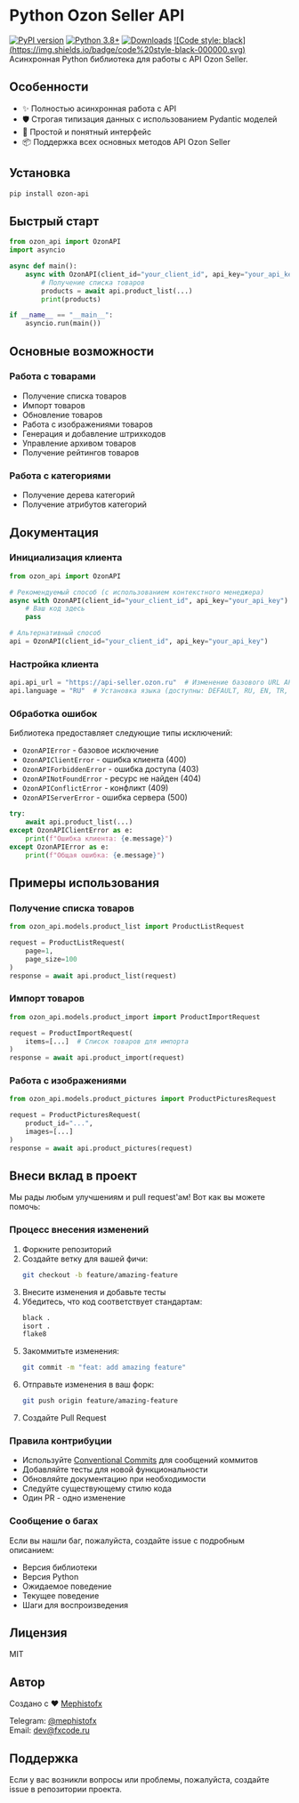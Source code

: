 # Python Ozon Seller API

[![PyPI version](https://img.shields.io/pypi/v/ozon-api)](https://pypi.org/project/ozon-api/) [![Python 3.8+](https://img.shields.io/badge/python-3.8+-blue.svg)](https://www.python.org/downloads/) [![Downloads](https://img.shields.io/pypi/dm/ozon-api)](https://pypi.org/project/ozon-api/) [![Code style: black]
(https://img.shields.io/badge/code%20style-black-000000.svg)](https://github.com/psf/black)
Асинхронная Python библиотека для работы с API Ozon Seller.

## Особенности

- ✨ Полностью асинхронная работа с API
- 🛡️ Строгая типизация данных с использованием Pydantic моделей
- 🚀 Простой и понятный интерфейс
- 📦 Поддержка всех основных методов API Ozon Seller

## Установка

```bash
pip install ozon-api
```

## Быстрый старт

```python
from ozon_api import OzonAPI
import asyncio

async def main():
    async with OzonAPI(client_id="your_client_id", api_key="your_api_key") as api:
        # Получение списка товаров
        products = await api.product_list(...)
        print(products)

if __name__ == "__main__":
    asyncio.run(main())
```

## Основные возможности

### Работа с товарами

- Получение списка товаров
- Импорт товаров
- Обновление товаров
- Работа с изображениями товаров
- Генерация и добавление штрихкодов
- Управление архивом товаров
- Получение рейтингов товаров

### Работа с категориями

- Получение дерева категорий
- Получение атрибутов категорий

## Документация

### Инициализация клиента

```python
from ozon_api import OzonAPI

# Рекомендуемый способ (с использованием контекстного менеджера)
async with OzonAPI(client_id="your_client_id", api_key="your_api_key") as api:
    # Ваш код здесь
    pass

# Альтернативный способ
api = OzonAPI(client_id="your_client_id", api_key="your_api_key")
```

### Настройка клиента

```python
api.api_url = "https://api-seller.ozon.ru"  # Изменение базового URL API
api.language = "RU"  # Установка языка (доступны: DEFAULT, RU, EN, TR, ZH_HANS)
```

### Обработка ошибок

Библиотека предоставляет следующие типы исключений:

- `OzonAPIError` - базовое исключение
- `OzonAPIClientError` - ошибка клиента (400)
- `OzonAPIForbiddenError` - ошибка доступа (403)
- `OzonAPINotFoundError` - ресурс не найден (404)
- `OzonAPIConflictError` - конфликт (409)
- `OzonAPIServerError` - ошибка сервера (500)

```python
try:
    await api.product_list(...)
except OzonAPIClientError as e:
    print(f"Ошибка клиента: {e.message}")
except OzonAPIError as e:
    print(f"Общая ошибка: {e.message}")
```

## Примеры использования

### Получение списка товаров

```python
from ozon_api.models.product_list import ProductListRequest

request = ProductListRequest(
    page=1,
    page_size=100
)
response = await api.product_list(request)
```

### Импорт товаров

```python
from ozon_api.models.product_import import ProductImportRequest

request = ProductImportRequest(
    items=[...]  # Список товаров для импорта
)
response = await api.product_import(request)
```

### Работа с изображениями

```python
from ozon_api.models.product_pictures import ProductPicturesRequest

request = ProductPicturesRequest(
    product_id="...",
    images=[...]
)
response = await api.product_pictures(request)
```

## Внеси вклад в проект

Мы рады любым улучшениям и pull request'ам! Вот как вы можете помочь:

### Процесс внесения изменений

1. Форкните репозиторий
2. Создайте ветку для вашей фичи:
   ```bash
   git checkout -b feature/amazing-feature
   ```
3. Внесите изменения и добавьте тесты
4. Убедитесь, что код соответствует стандартам:
   ```bash
   black .
   isort .
   flake8
   ```
5. Закоммитьте изменения:
   ```bash
   git commit -m "feat: add amazing feature"
   ```
6. Отправьте изменения в ваш форк:
   ```bash
   git push origin feature/amazing-feature
   ```
7. Создайте Pull Request

### Правила контрибуции

- Используйте [Conventional Commits](https://www.conventionalcommits.org/) для сообщений коммитов
- Добавляйте тесты для новой функциональности
- Обновляйте документацию при необходимости
- Следуйте существующему стилю кода
- Один PR - одно изменение

### Сообщение о багах

Если вы нашли баг, пожалуйста, создайте issue с подробным описанием:

- Версия библиотеки
- Версия Python
- Ожидаемое поведение
- Текущее поведение
- Шаги для воспроизведения

## Лицензия

MIT

## Автор

Создано с ❤️ [Mephistofx](https://github.com/mephistofox)

Telegram: [@mephistofx](https://t.me/mephistofx)  
Email: dev@fxcode.ru

## Поддержка

Если у вас возникли вопросы или проблемы, пожалуйста, создайте issue в репозитории проекта.
